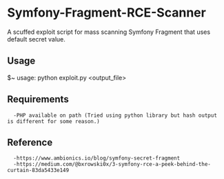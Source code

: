 # Symfony-Fragment-RCE-Scanner
A scuffed exploit script for mass scanning Symfony Fragment that uses default secret value.

## Usage

 $~ usage: python exploit.py <urlfile> <output_file>

## Requirements

      -PHP available on path (Tried using python library but hash output is different for some reason.)

## Reference

      -https://www.ambionics.io/blog/symfony-secret-fragment
      -https://medium.com/@bxrowski0x/3-symfony-rce-a-peek-behind-the-curtain-83da5433e149
